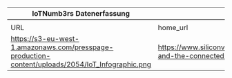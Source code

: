 |IoTNumb3rs Datenerfassung|||||||||||
| ---- | ---- | ---- | ---- | ---- | ---- | ---- | ---- | ---- | ---- | ---- |
||||||||||||
|URL|home_url|filename|device_class|device_count|market_class|market_volume|prognosis_year|publication_year|authorship_class|Dropbox folder|
|https://s3-eu-west-1.amazonaws.com/presspage-production-content/uploads/2054/IoT_Infographic.png|https://www.siliconvalleywatcher.com/jasper-and-the-connected-car/|file9_IoT_Infographic.png||||||||Pattoho/20181115-1802|
